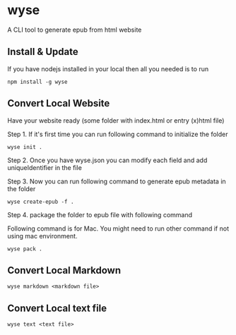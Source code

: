 # wyse

A CLI tool to generate epub from html website

## Install & Update

If you have nodejs installed in your local then all you needed is to run

```
npm install -g wyse
```

## Convert Local Website

Have your website ready (some folder with index.html or entry (x)html file)

Step 1. If it's first time you can run following command to initialize the folder
```
wyse init .
```

Step 2. Once you have wyse.json you can modify each field and add uniqueIdentifier in the file

Step 3. Now you can run following command to generate epub metadata in the folder

```
wyse create-epub -f .
```

Step 4. package the folder to epub file with following command

Following command is for Mac. You might need to run other command if not using mac environment.

```
wyse pack .
```

## Convert Local Markdown

```
wyse markdown <markdown file>
```

## Convert Local text file

```
wyse text <text file>
```

